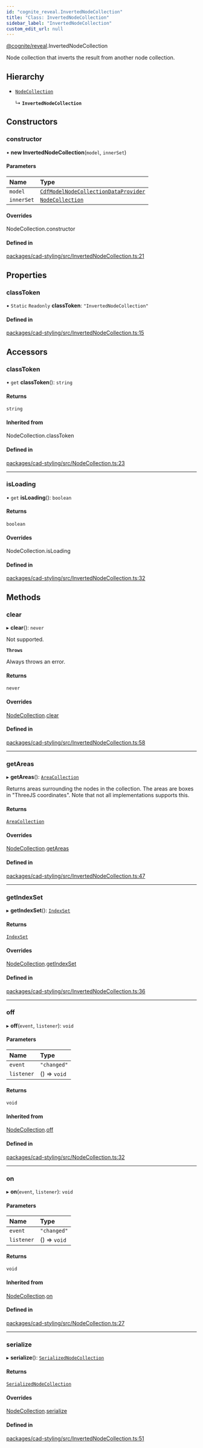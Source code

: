 ```yaml
---
id: "cognite_reveal.InvertedNodeCollection"
title: "Class: InvertedNodeCollection"
sidebar_label: "InvertedNodeCollection"
custom_edit_url: null
---
```


[@cognite/reveal](../modules/cognite_reveal.md).InvertedNodeCollection

Node collection that inverts the result from another node collection.

## Hierarchy

- [`NodeCollection`](cognite_reveal.NodeCollection.md)

  ↳ **`InvertedNodeCollection`**

## Constructors

### constructor

• **new InvertedNodeCollection**(`model`, `innerSet`)

#### Parameters

| Name | Type |
| :------ | :------ |
| `model` | [`CdfModelNodeCollectionDataProvider`](../interfaces/cognite_reveal.CdfModelNodeCollectionDataProvider.md) |
| `innerSet` | [`NodeCollection`](cognite_reveal.NodeCollection.md) |

#### Overrides

NodeCollection.constructor

#### Defined in

[packages/cad-styling/src/InvertedNodeCollection.ts:21](https://github.com/cognitedata/reveal/blob/7a5de3c9/viewer/packages/cad-styling/src/InvertedNodeCollection.ts#L21)

## Properties

### classToken

▪ `Static` `Readonly` **classToken**: ``"InvertedNodeCollection"``

#### Defined in

[packages/cad-styling/src/InvertedNodeCollection.ts:15](https://github.com/cognitedata/reveal/blob/7a5de3c9/viewer/packages/cad-styling/src/InvertedNodeCollection.ts#L15)

## Accessors

### classToken

• `get` **classToken**(): `string`

#### Returns

`string`

#### Inherited from

NodeCollection.classToken

#### Defined in

[packages/cad-styling/src/NodeCollection.ts:23](https://github.com/cognitedata/reveal/blob/7a5de3c9/viewer/packages/cad-styling/src/NodeCollection.ts#L23)

___

### isLoading

• `get` **isLoading**(): `boolean`

#### Returns

`boolean`

#### Overrides

NodeCollection.isLoading

#### Defined in

[packages/cad-styling/src/InvertedNodeCollection.ts:32](https://github.com/cognitedata/reveal/blob/7a5de3c9/viewer/packages/cad-styling/src/InvertedNodeCollection.ts#L32)

## Methods

### clear

▸ **clear**(): `never`

Not supported.

**`Throws`**

Always throws an error.

#### Returns

`never`

#### Overrides

[NodeCollection](cognite_reveal.NodeCollection.md).[clear](cognite_reveal.NodeCollection.md#clear)

#### Defined in

[packages/cad-styling/src/InvertedNodeCollection.ts:58](https://github.com/cognitedata/reveal/blob/7a5de3c9/viewer/packages/cad-styling/src/InvertedNodeCollection.ts#L58)

___

### getAreas

▸ **getAreas**(): [`AreaCollection`](../interfaces/cognite_reveal.AreaCollection.md)

Returns areas surrounding the nodes in the collection. The areas
are boxes in "ThreeJS coordinates". Note that not all
implementations supports this.

#### Returns

[`AreaCollection`](../interfaces/cognite_reveal.AreaCollection.md)

#### Overrides

[NodeCollection](cognite_reveal.NodeCollection.md).[getAreas](cognite_reveal.NodeCollection.md#getareas)

#### Defined in

[packages/cad-styling/src/InvertedNodeCollection.ts:47](https://github.com/cognitedata/reveal/blob/7a5de3c9/viewer/packages/cad-styling/src/InvertedNodeCollection.ts#L47)

___

### getIndexSet

▸ **getIndexSet**(): [`IndexSet`](cognite_reveal.IndexSet.md)

#### Returns

[`IndexSet`](cognite_reveal.IndexSet.md)

#### Overrides

[NodeCollection](cognite_reveal.NodeCollection.md).[getIndexSet](cognite_reveal.NodeCollection.md#getindexset)

#### Defined in

[packages/cad-styling/src/InvertedNodeCollection.ts:36](https://github.com/cognitedata/reveal/blob/7a5de3c9/viewer/packages/cad-styling/src/InvertedNodeCollection.ts#L36)

___

### off

▸ **off**(`event`, `listener`): `void`

#### Parameters

| Name | Type |
| :------ | :------ |
| `event` | ``"changed"`` |
| `listener` | () => `void` |

#### Returns

`void`

#### Inherited from

[NodeCollection](cognite_reveal.NodeCollection.md).[off](cognite_reveal.NodeCollection.md#off)

#### Defined in

[packages/cad-styling/src/NodeCollection.ts:32](https://github.com/cognitedata/reveal/blob/7a5de3c9/viewer/packages/cad-styling/src/NodeCollection.ts#L32)

___

### on

▸ **on**(`event`, `listener`): `void`

#### Parameters

| Name | Type |
| :------ | :------ |
| `event` | ``"changed"`` |
| `listener` | () => `void` |

#### Returns

`void`

#### Inherited from

[NodeCollection](cognite_reveal.NodeCollection.md).[on](cognite_reveal.NodeCollection.md#on)

#### Defined in

[packages/cad-styling/src/NodeCollection.ts:27](https://github.com/cognitedata/reveal/blob/7a5de3c9/viewer/packages/cad-styling/src/NodeCollection.ts#L27)

___

### serialize

▸ **serialize**(): [`SerializedNodeCollection`](../modules/cognite_reveal.md#serializednodecollection)

#### Returns

[`SerializedNodeCollection`](../modules/cognite_reveal.md#serializednodecollection)

#### Overrides

[NodeCollection](cognite_reveal.NodeCollection.md).[serialize](cognite_reveal.NodeCollection.md#serialize)

#### Defined in

[packages/cad-styling/src/InvertedNodeCollection.ts:51](https://github.com/cognitedata/reveal/blob/7a5de3c9/viewer/packages/cad-styling/src/InvertedNodeCollection.ts#L51)
